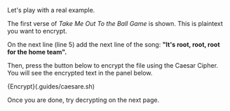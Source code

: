 Let's play with a real example.

The first verse of *Take Me Out To the Ball Game* is shown. This is plaintext you want to encrypt.

On the next line (line 5) add the next line of the song: **"It's root, root, root for the home team".** 

Then, press the button below to encrypt the file using the Caesar Cipher. You will see the encrypted text in the panel below. 

{Encrypt}(.guides/caesare.sh)

Once you are done, try decrypting on the next page.


